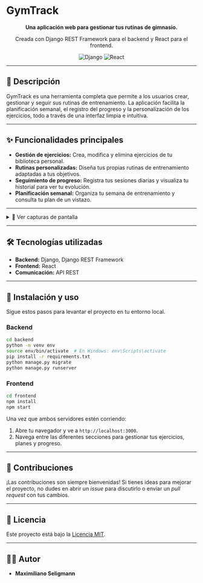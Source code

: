 # GymTrack

<div align="center">
  <p>
    <strong>Una aplicación web para gestionar tus rutinas de gimnasio.</strong>
  </p>
  <p>
    Creada con Django REST Framework para el backend y React para el frontend.
  </p>
  <p>
    <img src="https://img.shields.io/badge/Django-092E20?style=for-the-badge&logo=django&logoColor=white" alt="Django">
    <img src="https://img.shields.io/badge/React-20232A?style=for-the-badge&logo=react&logoColor=61DAFB" alt="React">
  </p>
</div>

---

## 📝 Descripción

GymTrack es una herramienta completa que permite a los usuarios crear, gestionar y seguir sus rutinas de entrenamiento. La aplicación facilita la planificación semanal, el registro del progreso y la personalización de los ejercicios, todo a través de una interfaz limpia e intuitiva.

---

## ✨ Funcionalidades principales

- **Gestión de ejercicios:** Crea, modifica y elimina ejercicios de tu biblioteca personal.
- **Rutinas personalizadas:** Diseña tus propias rutinas de entrenamiento adaptadas a tus objetivos.
- **Seguimiento de progreso:** Registra tus sesiones diarias y visualiza tu historial para ver tu evolución.
- **Planificación semanal:** Organiza tu semana de entrenamiento y consulta tu plan de un vistazo.

---

<details>
  <summary>📸 Ver capturas de pantalla</summary>
  <br>
  
  <p align="center">
    <img src="screenshots/01-vista-principal.png" alt="Vista principal de la aplicación" width="80%">
    <br><em>Vista principal de la aplicación.</em><br><br>
    <img src="screenshots/02-dashboard-usuario.png" alt="Dashboard del usuario" width="80%">
    <br><em>Dashboard del usuario.</em><br><br>
    <img src="screenshots/03-plan-semanal.png" alt="Plan semanal de entrenamiento" width="80%">
    <br><em>Plan semanal de entrenamiento.</em><br><br>
    <img src="screenshots/04-historial.png" alt="Historial y progreso" width="80%">
    <br><em>Historial y progreso.</em><br><br>
    <img src="screenshots/05-ejercicios.png" alt="Lista de ejercicios" width="80%">
    <br><em>Lista de ejercicios.</em><br><br>
  </p>
</details>

---

## 🛠️ Tecnologías utilizadas

- **Backend:** Django, Django REST Framework
- **Frontend:** React
- **Comunicación:** API REST

---

## 🚀 Instalación y uso

Sigue estos pasos para levantar el proyecto en tu entorno local.

### **Backend**

```bash
cd backend
python -m venv env
source env/bin/activate  # En Windows: env\Scripts\activate
pip install -r requirements.txt
python manage.py migrate
python manage.py runserver
```

### **Frontend**

```bash
cd frontend
npm install
npm start
```

Una vez que ambos servidores estén corriendo:

1.  Abre tu navegador y ve a `http://localhost:3000`.
2.  Navega entre las diferentes secciones para gestionar tus ejercicios, planes y progreso.

---

## 🤝 Contribuciones

¡Las contribuciones son siempre bienvenidas! Si tienes ideas para mejorar el proyecto, no dudes en abrir un _issue_ para discutirlo o enviar un _pull request_ con tus cambios.

---

## 📄 Licencia

Este proyecto está bajo la [Licencia MIT](LICENSE).

---

## 👨‍💻 Autor

- **Maximiliano Seligmann**
